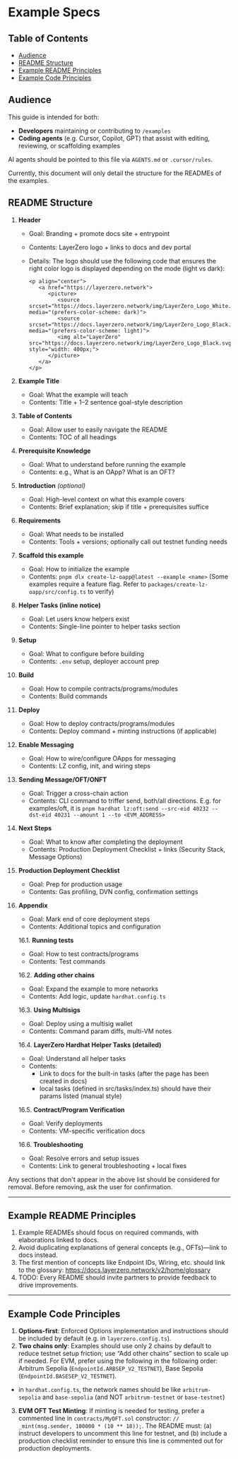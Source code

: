 # Example Specs

## Table of Contents

- [Audience](#audience)
- [README Structure](#readme-structure)
- [Example README Principles](#example-readme-principles)
- [Example Code Principles](#example-code-principles)

## Audience

This guide is intended for both:
- **Developers** maintaining or contributing to `/examples`
- **Coding agents** (e.g. Cursor, Copilot, GPT) that assist with editing, reviewing, or scaffolding examples

AI agents should be pointed to this file via `AGENTS.md` or `.cursor/rules`.

Currently, this document will only detail the structure for the READMEs of the examples.

## README Structure

1. **Header**
   - Goal: Branding + promote docs site + entrypoint
   - Contents: LayerZero logo + links to docs and dev portal
   - Details: The logo should use the following code that ensures the right color logo is displayed depending on the mode (light vs dark):

      ```
      <p align="center">
         <a href="https://layerzero.network">
            <picture>
               <source srcset="https://docs.layerzero.network/img/LayerZero_Logo_White.svg" media="(prefers-color-scheme: dark)">
               <source srcset="https://docs.layerzero.network/img/LayerZero_Logo_Black.svg" media="(prefers-color-scheme: light)">
               <img alt="LayerZero" src="https://docs.layerzero.network/img/LayerZero_Logo_Black.svg" style="width: 400px;">
            </picture>
         </a>
      </p>
      ``` 

2. **Example Title**
   - Goal: What the example will teach
   - Contents: Title + 1–2 sentence goal-style description

3. **Table of Contents**
   - Goal: Allow user to easily navigate the README
   - Contents: TOC of all headings

4. **Prerequisite Knowledge**
   - Goal: What to understand before running the example
   - Contents: e.g., What is an OApp? What is an OFT?

5. **Introduction** _(optional)_
   - Goal: High-level context on what this example covers
   - Contents: Brief explanation; skip if title + prerequisites suffice

6. **Requirements**
   - Goal: What needs to be installed
   - Contents: Tools + versions; optionally call out testnet funding needs

7. **Scaffold this example**
   - Goal: How to initialize the example
   - Contents: `pnpm dlx create-lz-oapp@latest --example <name>` (Some examples require a feature flag. Refer to `packages/create-lz-oapp/src/config.ts` to verify)

8. **Helper Tasks (inline notice)**
   - Goal: Let users know helpers exist
   - Contents: Single-line pointer to helper tasks section

9. **Setup**
   - Goal: What to configure before building
   - Contents: `.env` setup, deployer account prep

10. **Build**
    - Goal: How to compile contracts/programs/modules
    - Contents: Build commands

11. **Deploy**
    - Goal: How to deploy contracts/programs/modules
    - Contents: Deploy command + minting instructions (if applicable)

12. **Enable Messaging**
    - Goal: How to wire/configure OApps for messaging
    - Contents: LZ config, init, and wiring steps

13. **Sending Message/OFT/ONFT**
    - Goal: Trigger a cross-chain action
    - Contents: CLI command to triffer send, both/all directions. E.g. for examples/oft, it is `pnpm hardhat lz:oft:send --src-eid 40232 --dst-eid 40231 --amount 1 --to <EVM_ADDRESS>`

14. **Next Steps**
    - Goal: What to know after completing the deployment
    - Contents: Production Deployment Checklist + links (Security Stack, Message Options)

15. **Production Deployment Checklist**
    - Goal: Prep for production usage
    - Contents: Gas profiling, DVN config, confirmation settings

16. **Appendix**
    - Goal: Mark end of core deployment steps
    - Contents: Additional topics and configuration

    16.1. **Running tests**
       - Goal: How to test contracts/programs
       - Contents: Test commands

    16.2. **Adding other chains**
       - Goal: Expand the example to more networks
       - Contents: Add logic, update `hardhat.config.ts`

    16.3. **Using Multisigs**
       - Goal: Deploy using a multisig wallet
       - Contents: Command param diffs, multi-VM notes

    16.4. **LayerZero Hardhat Helper Tasks (detailed)**
       - Goal: Understand all helper tasks
       - Contents:
         - Link to docs for the built-in tasks (after the page has been created in docs)
         - local tasks (defined in src/tasks/index.ts) should have their params listed (manual style)

    16.5. **Contract/Program Verification**
       - Goal: Verify deployments
       - Contents: VM-specific verification docs

    16.6. **Troubleshooting**
       - Goal: Resolve errors and setup issues
       - Contents: Link to general troubleshooting + local fixes

Any sections that don't appear in the above list should be considered for removal. Before removing, ask the user for confirmation.


---

## Example README Principles

1. Example READMEs should focus on required commands, with elaborations linked to docs.
2. Avoid duplicating explanations of general concepts (e.g., OFTs)—link to docs instead.
3. The first mention of concepts like Endpoint IDs, Wiring, etc. should link to the glossary: https://docs.layerzero.network/v2/home/glossary
4. TODO: Every README should invite partners to provide feedback to drive improvements.

---

## Example Code Principles

1. **Options-first**: Enforced Options implementation and instructions should be included by default (e.g. in `layerzero.config.ts`).
2. **Two chains only**: Examples should use only 2 chains by default to reduce testnet setup friction; use “Add other chains” section to scale up if needed. For EVM, prefer using the following in the following order: Arbitrum Sepolia (`EndpointId.ARBSEP_V2_TESTNET`), Base Sepolia (`EndpointId.BASESEP_V2_TESTNET`).
  - in `hardhat.config.ts`, the network names should be like `arbitrum-sepolia` and `base-sepolia` (and NOT `arbitrum-testnet` or `base-testnet`)
3. **EVM OFT Test Minting**: If minting is needed for testing, prefer a commented line in `contracts/MyOFT.sol` constructor: `// _mint(msg.sender, 100000 * (10 ** 18));`. The README must: (a) instruct developers to uncomment this line for testnet, and (b) include a production checklist reminder to ensure this line is commented out for production deployments.
